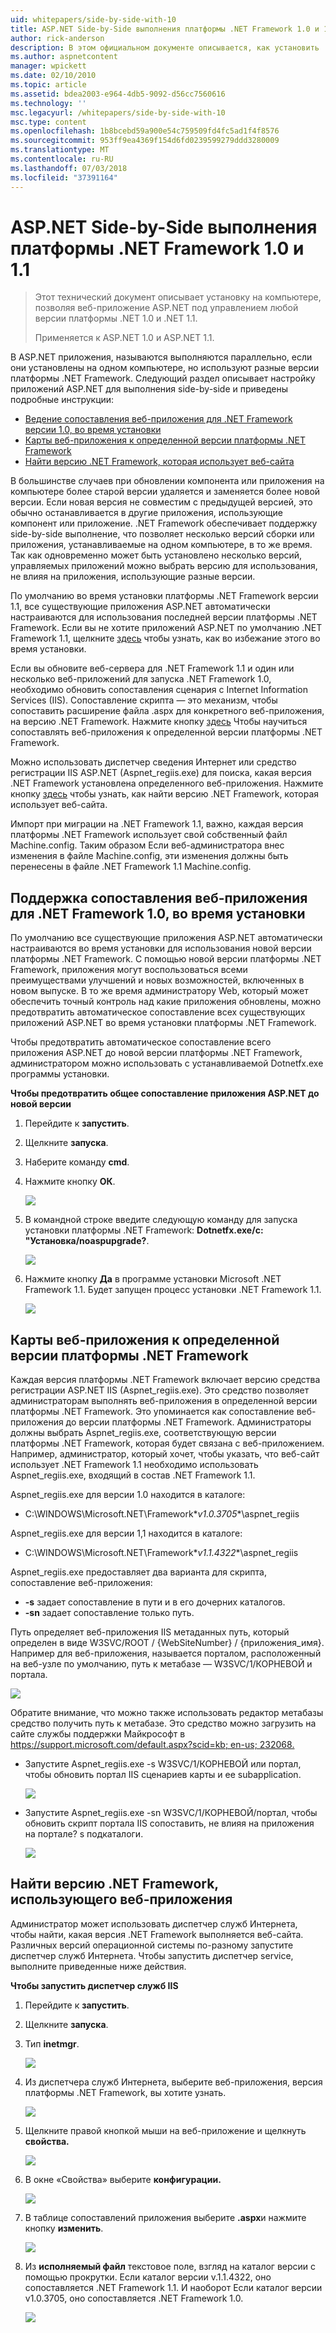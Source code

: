 ```yaml
---
uid: whitepapers/side-by-side-with-10
title: ASP.NET Side-by-Side выполнения платформы .NET Framework 1.0 и 1.1 | Документация Майкрософт
author: rick-anderson
description: В этом официальном документе описывается, как установить .NET 1.0 и .NET 1.1 на компьютере, позволяя веб-приложению ASP.NET для выполнения на любую версию снижает...
ms.author: aspnetcontent
manager: wpickett
ms.date: 02/10/2010
ms.topic: article
ms.assetid: bdea2003-e964-4db5-9092-d56cc7560616
ms.technology: ''
msc.legacyurl: /whitepapers/side-by-side-with-10
msc.type: content
ms.openlocfilehash: 1b8bcebd59a900e54c759509fd4fc5ad1f4f8576
ms.sourcegitcommit: 953ff9ea4369f154d6fd0239599279ddd3280009
ms.translationtype: MT
ms.contentlocale: ru-RU
ms.lasthandoff: 07/03/2018
ms.locfileid: "37391164"
---
```

<a name="aspnet-side-by-side-execution-of-net-framework-10-and-11"></a>ASP.NET Side-by-Side выполнения платформы .NET Framework 1.0 и 1.1
====================
> Этот технический документ описывает установку на компьютере, позволяя веб-приложение ASP.NET под управлением любой версии платформы .NET 1.0 и .NET 1.1.
> 
> Применяется к ASP.NET 1.0 и ASP.NET 1.1.


В ASP.NET приложения, называются выполняются параллельно, если они установлены на одном компьютере, но используют разные версии платформы .NET Framework. Следующий раздел описывает настройку приложений ASP.NET для выполнения side-by-side и приведены подробные инструкции:

- [Ведение сопоставления веб-приложения для .NET Framework версии 1.0, во время установки](#1)
- [Карты веб-приложения к определенной версии платформы .NET Framework](#2)
- [Найти версию .NET Framework, которая использует веб-сайта](#3)

В большинстве случаев при обновлении компонента или приложения на компьютере более старой версии удаляется и заменяется более новой версии. Если новая версия не совместим с предыдущей версией, это обычно останавливается в другие приложения, использующие компонент или приложение. .NET Framework обеспечивает поддержку side-by-side выполнение, что позволяет несколько версий сборки или приложения, устанавливаемые на одном компьютере, в то же время. Так как одновременно может быть установлено несколько версий, управляемых приложений можно выбрать версию для использования, не влияя на приложения, использующие разные версии.

По умолчанию во время установки платформы .NET Framework версии 1.1, все существующие приложения ASP.NET автоматически настраиваются для использования последней версии платформы .NET Framework. Если вы не хотите приложений ASP.NET по умолчанию .NET Framework 1.1, щелкните [здесь](#1) чтобы узнать, как во избежание этого во время установки.

Если вы обновите веб-сервера для .NET Framework 1.1 и один или несколько веб-приложений для запуска .NET Framework 1.0, необходимо обновить сопоставления сценария с Internet Information Services (IIS). Сопоставление скрипта — это механизм, чтобы сопоставить расширение файла .aspx для конкретного веб-приложения, на версию .NET Framework. Нажмите кнопку [здесь](#2) Чтобы научиться сопоставлять веб-приложения к определенной версии платформы .NET Framework.

Можно использовать диспетчер сведения Интернет или средство регистрации IIS ASP.NET (Aspnet\_regiis.exe) для поиска, какая версия .NET Framework установлена определенного веб-приложения. Нажмите кнопку [здесь](#3) чтобы узнать, как найти версию .NET Framework, которая использует веб-сайта.

Импорт при миграции на .NET Framework 1.1, важно, каждая версия платформы .NET Framework использует свой собственный файл Machine.config. Таким образом Если веб-администратора внес изменения в файле Machine.config, эти изменения должны быть перенесены в файле .NET Framework 1.1 Machine.config.

<a id="1"></a>

## <a name="maintaining-your-web-applications-mapping-to-net-framework-10-during-installation"></a>Поддержка сопоставления веб-приложения для .NET Framework 1.0, во время установки

По умолчанию все существующие приложения ASP.NET автоматически настраиваются во время установки для использования новой версии платформы .NET Framework. С помощью новой версии платформы .NET Framework, приложения могут воспользоваться всеми преимуществами улучшений и новых возможностей, включенных в новом выпуске. В то же время администратору Web, который может обеспечить точный контроль над какие приложения обновлены, можно предотвратить автоматическое сопоставление всех существующих приложений ASP.NET во время установки платформы .NET Framework.

Чтобы предотвратить автоматическое сопоставление всего приложения ASP.NET до новой версии платформы .NET Framework, администратором можно использовать с устанавливаемой Dotnetfx.exe программы установки.

**Чтобы предотвратить общее сопоставление приложения ASP.NET до новой версии**

1. Перейдите к **запустить**.
2. Щелкните **запуска**.
3. Наберите команду **cmd**.
4. Нажмите кнопку **ОК**.  
  
    ![](side-by-side-with-10/_static/image1.gif)
5. В командной строке введите следующую команду для запуска установки платформы .NET Framework: **Dotnetfx.exe/c: "Установка/noaspupgrade?**.  
  
    ![](side-by-side-with-10/_static/image2.gif)
6. Нажмите кнопку **Да** в программе установки Microsoft .NET Framework 1.1. Будет запущен процесс установки .NET Framework 1.1.  
  
    ![](side-by-side-with-10/_static/image3.gif)

<a id="2"></a>

## <a name="map-a-web-application-to-a-specific-version-of-the-net-framework"></a>Карты веб-приложения к определенной версии платформы .NET Framework

Каждая версия платформы .NET Framework включает версию средства регистрации ASP.NET IIS (Aspnet\_regiis.exe). Это средство позволяет администраторам выполнять веб-приложения в определенной версии платформы .NET Framework. Это упоминается как сопоставление веб-приложения до версии платформы .NET Framework. Администраторы должны выбрать Aspnet\_regiis.exe, соответствующую версии платформы .NET Framework, которая будет связана с веб-приложением. Например, администратор, который хочет, чтобы указать, что веб-сайт использует .NET Framework 1.1 необходимо использовать Aspnet\_regiis.exe, входящий в состав .NET Framework 1.1.

Aspnet\_regiis.exe для версии 1.0 находится в каталоге:

- C:\WINDOWS\Microsoft.NET\Framework\**v1.0.3705**\aspnet\_regiis

Aspnet\_regiis.exe для версии 1,1 находится в каталоге:

- C:\WINDOWS\Microsoft.NET\Framework\**v1.1.4322**\aspnet\_regiis

Aspnet\_regiis.exe предоставляет два варианта для скрипта, сопоставление веб-приложения:

- **-s** задает сопоставление в пути и в его дочерних каталогов.
- **-sn** задает сопоставление только путь.

Путь определяет веб-приложения IIS метаданных путь, который определен в виде W3SVC/ROOT / {WebSiteNumber} / {приложения\_имя}. Например для веб-приложения, называется порталом, расположенный на веб-узле по умолчанию, путь к метабазе — W3SVC/1/КОРНЕВОЙ и портала.

![](side-by-side-with-10/_static/image4.gif)

Обратите внимание, что можно также использовать редактор метабазы средство получить путь к метабазе. Это средство можно загрузить на сайте службы поддержки Майкрософт в [ https://support.microsoft.com/default.aspx?scid=kb; en-us; 232068.](https://support.microsoft.com/default.aspx?scid=kb;en-us;232068)

- Запустите Aspnet\_regiis.exe -s W3SVC/1/КОРНЕВОЙ или портал, чтобы обновить портал IIS сценариев карты и ее subapplication.  
  
    ![](side-by-side-with-10/_static/image5.gif)

- Запустите Aspnet\_regiis.exe -sn W3SVC/1/КОРНЕВОЙ/портал, чтобы обновить скрипт портала IIS сопоставить, не влияя на приложения на портале? s подкаталоги.  
  
    ![](side-by-side-with-10/_static/image6.gif)

<a id="3"></a>

## <a name="find-the-net-framework-version-that-a-web-application-is-using"></a>Найти версию .NET Framework, использующего веб-приложения

Администратор может использовать диспетчер служб Интернета, чтобы найти, какая версия .NET Framework выполняется веб-сайта. Различных версий операционной системы по-разному запустите диспетчер служб Интернета. Чтобы запустить диспетчер service, выполните приведенные ниже действия.

**Чтобы запустить диспетчер служб IIS**

1. Перейдите к **запустить**.
2. Щелкните **запуска**.
3. Тип **inetmgr**.  
  
    ![](side-by-side-with-10/_static/image7.gif)
4. Из диспетчера служб Интернета, выберите веб-приложения, версия платформы .NET Framework, вы хотите узнать.  
  
    ![](side-by-side-with-10/_static/image8.gif)
5. Щелкните правой кнопкой мыши на веб-приложение и щелкнуть **свойства.**  
  
    ![](side-by-side-with-10/_static/image9.gif)
6. В окне «Свойства» выберите **конфигурации.**  
  
    ![](side-by-side-with-10/_static/image10.gif)
7. В таблице сопоставлений приложения выберите **.aspx**и нажмите кнопку **изменить**.  
  
    ![](side-by-side-with-10/_static/image11.gif)
8. Из **исполняемый файл** текстовое поле, взгляд на каталог версии с помощью прокрутки. Если каталог версии v.1.1.4322, оно сопоставляется .NET Framework 1.1. И наоборот Если каталог версии v1.0.3705, оно сопоставляется .NET Framework 1.0.  
  
    ![](side-by-side-with-10/_static/image12.gif)
